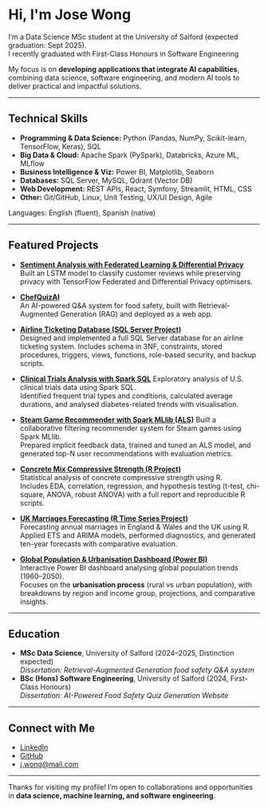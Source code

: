 <!--
**JoseWongg/JoseWongg** is a ✨ _special_ ✨ repository because its `README.md` (this file) appears on your GitHub profile.

Here are some ideas to get you started:

- 🔭 I’m currently working on ...
- 🌱 I’m currently learning ...
- 👯 I’m looking to collaborate on ...
- 🤔 I’m looking for help with ...
- 💬 Ask me about ...
- 📫 How to reach me: ...
- 😄 Pronouns: ...
- ⚡ Fun fact: ...
-->
# Hi, I'm Jose Wong  

I’m a Data Science MSc student at the University of Salford (expected graduation: Sept 2025).  
I recently graduated with First-Class Honours in Software Engineering

My focus is on **developing applications that integrate AI capabilities**, combining data science, software engineering, and modern AI tools to deliver practical and impactful solutions.

---

## Technical Skills

- **Programming & Data Science:** Python (Pandas, NumPy, Scikit-learn, TensorFlow, Keras), SQL  
- **Big Data & Cloud:** Apache Spark (PySpark), Databricks, Azure ML, MLflow  
- **Business Intelligence & Viz:** Power BI, Matplotlib, Seaborn  
- **Databases:** SQL Server, MySQL, Qdrant (Vector DB)  
- **Web Development:** REST APIs, React, Symfony, Streamlit, HTML, CSS  
- **Other:** Git/GitHub, Linux, Unit Testing, UX/UI Design, Agile  

Languages: English (fluent), Spanish (native)  

---

## Featured Projects  

- [**Sentiment Analysis with Federated Learning & Differential Privacy**](https://github.com/JoseWongg/AI_Privacy)  
  Built an LSTM model to classify customer reviews while preserving privacy with TensorFlow Federated and Differential Privacy optimisers.  

- [**ChefQuizAI**](https://github.com/JoseWongg/ChefQuizAI)  
  An AI-powered Q&A system for food safety, built with Retrieval-Augmented Generation (RAG) and deployed as a web app.  

- [**Airline Ticketing Database (SQL Server Project)**](https://github.com/JoseWongg/airline-ticketing-db)  
  Designed and implemented a full SQL Server database for an airline ticketing system. Includes schema in 3NF, constraints, stored procedures, triggers, views, functions, role-based security, and backup scripts.

- [**Clinical Trials Analysis with Spark SQL**](https://github.com/JoseWongg/clinical-trials-spark-sql)
  Exploratory analysis of U.S. clinical trials data using Spark SQL.  
  Identified frequent trial types and conditions, calculated average durations, and analysed diabetes-related trends with visualisation.  

- [**Steam Game Recommender with Spark MLlib (ALS)**](https://github.com/JoseWongg/steam-recommender-als) 
  Built a collaborative filtering recommender system for Steam games using Spark MLlib.  
  Prepared implicit feedback data, trained and tuned an ALS model, and generated top-N user recommendations with evaluation metrics.
  
- [**Concrete Mix Compressive Strength (R Project)**](https://github.com/JoseWongg/concrete-strength-r)  
  Statistical analysis of concrete compressive strength using R.  
  Includes EDA, correlation, regression, and hypothesis testing (t-test, chi-square, ANOVA, robust ANOVA) with a full report and reproducible R scripts.

- [**UK Marriages Forecasting (R Time Series Project)**](https://github.com/JoseWongg/uk-marriages-timeseries)  
  Forecasting annual marriages in England & Wales and the UK using R.  
  Applied ETS and ARIMA models, performed diagnostics, and generated ten-year forecasts with comparative evaluation.

- [**Global Population & Urbanisation Dashboard (Power BI)**](https://github.com/JoseWongg/global-population-dashboard)  
  Interactive Power BI dashboard analysing global population trends (1960–2050).  
  Focuses on the **urbanisation process** (rural vs urban population), with breakdowns by region and income group, projections, and comparative insights.

---

## Education  

- **MSc Data Science**, University of Salford (2024–2025, Distinction expected)  
  *Dissertation: Retrieval-Augmented Generation food safety Q&A system*  
- **BSc (Hons) Software Engineering**, University of Salford (2024, First-Class Honours)  
  *Dissertation: AI-Powered Food Safety Quiz Generation Website*  
---

## Connect with Me  

- [LinkedIn](https://www.linkedin.com/in/jose-wongg)  
- [GitHub](https://github.com/JoseWongg)  
- j.wong@mail.com  

---

Thanks for visiting my profile! I’m open to collaborations and opportunities in **data science, machine learning, and software engineering**.
